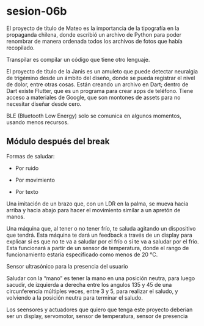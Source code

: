 # sesion-06b

El proyecto de título de Mateo es la importancia de la tipografía en la propaganda chilena, donde escribió un archivo de Python para poder renombrar de manera ordenada todos los archivos de fotos que había recopilado.

Transpilar es compilar un código que tiene otro lenguaje.

El proyecto de título de la Janis es un amuleto que puede detectar neuralgia de trigémino desde un ámbito del diseño, donde se pueda registrar el nivel de dolor, entre otras cosas. Están creando un archivo en Dart; dentro de Dart existe Flutter, que es un programa para crear apps de teléfono. Tiene acceso a materiales de Google, que son montones de assets para no necesitar diseñar desde cero.

BLE (Bluetooth Low Energy) solo se comunica en algunos momentos, usando menos recursos.

## Módulo después del break

Formas de saludar:  

- Por ruido

- Por movimiento

- Por texto

Una imitación de un brazo que, con un LDR en la palma, se mueva hacia arriba y hacia abajo para hacer el movimiento similar a un apretón de manos.

Una máquina que, al tener o no tener frío, te saluda agitando un dispositivo que tendrá. Esta máquina te dará un feedback a través de un display para explicar si es que no te va a saludar por el frío o si te va a saludar por el frío. Esta funcionará a partir de un sensor de temperatura, donde el rango de funcionamiento estaría especificado como menos de 20 °C.

Sensor ultrasónico para la presencia del usuario

Saludar con la “mano” es tener la mano en una posición neutra, para luego sacudir, de izquierda a derecha entre los angulos 135 y 45 de una circunferencia múltiples veces, entre 3 y 5, para realizar el saludo, y volviendo a la posición neutra para terminar el saludo.

Los seensores y actuadores que quiero que tenga este proyecto deberian ser un display, servomotor, sensor de temperatura, sensor de presencia
